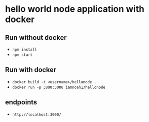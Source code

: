 # hello world node application with docker 

## Run without docker
* `npm install`
* `npm start`

## Run with docker
* `docker build -t <username>/hellonode .`
* `docker run -p 3000:3000 iamnoah1/hellonode`

## endpoints
* `http://localhost:3000/`